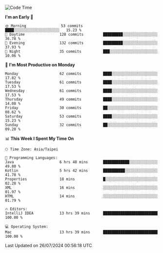 <!--START_SECTION:waka-->
![Code Time](http://img.shields.io/badge/Code%20Time-1%2C210%20hrs%2029%20mins-blue)

**I'm an Early 🐤** 

```text
🌞 Morning                53 commits          ████░░░░░░░░░░░░░░░░░░░░░   15.23 % 
🌆 Daytime                128 commits         █████████░░░░░░░░░░░░░░░░   36.78 % 
🌃 Evening                132 commits         █████████░░░░░░░░░░░░░░░░   37.93 % 
🌙 Night                  35 commits          ███░░░░░░░░░░░░░░░░░░░░░░   10.06 % 
```
📅 **I'm Most Productive on Monday** 

```text
Monday                   62 commits          ████░░░░░░░░░░░░░░░░░░░░░   17.82 % 
Tuesday                  61 commits          ████░░░░░░░░░░░░░░░░░░░░░   17.53 % 
Wednesday                61 commits          ████░░░░░░░░░░░░░░░░░░░░░   17.53 % 
Thursday                 49 commits          ████░░░░░░░░░░░░░░░░░░░░░   14.08 % 
Friday                   30 commits          ██░░░░░░░░░░░░░░░░░░░░░░░   08.62 % 
Saturday                 53 commits          ████░░░░░░░░░░░░░░░░░░░░░   15.23 % 
Sunday                   32 commits          ██░░░░░░░░░░░░░░░░░░░░░░░   09.20 % 
```


📊 **This Week I Spent My Time On** 

```text
🕑︎ Time Zone: Asia/Taipei

💬 Programming Languages: 
Java                     6 hrs 48 mins       ████████████░░░░░░░░░░░░░   49.80 % 
Kotlin                   5 hrs 42 mins       ██████████░░░░░░░░░░░░░░░   41.78 % 
Properties               18 mins             █░░░░░░░░░░░░░░░░░░░░░░░░   02.28 % 
XML                      16 mins             ░░░░░░░░░░░░░░░░░░░░░░░░░   01.97 % 
HTML                     14 mins             ░░░░░░░░░░░░░░░░░░░░░░░░░   01.79 % 

🔥 Editors: 
IntelliJ IDEA            13 hrs 39 mins      █████████████████████████   100.00 % 

💻 Operating System: 
Mac                      13 hrs 39 mins      █████████████████████████   100.00 % 
```


 Last Updated on 26/07/2024 00:56:18 UTC
<!--END_SECTION:waka-->

